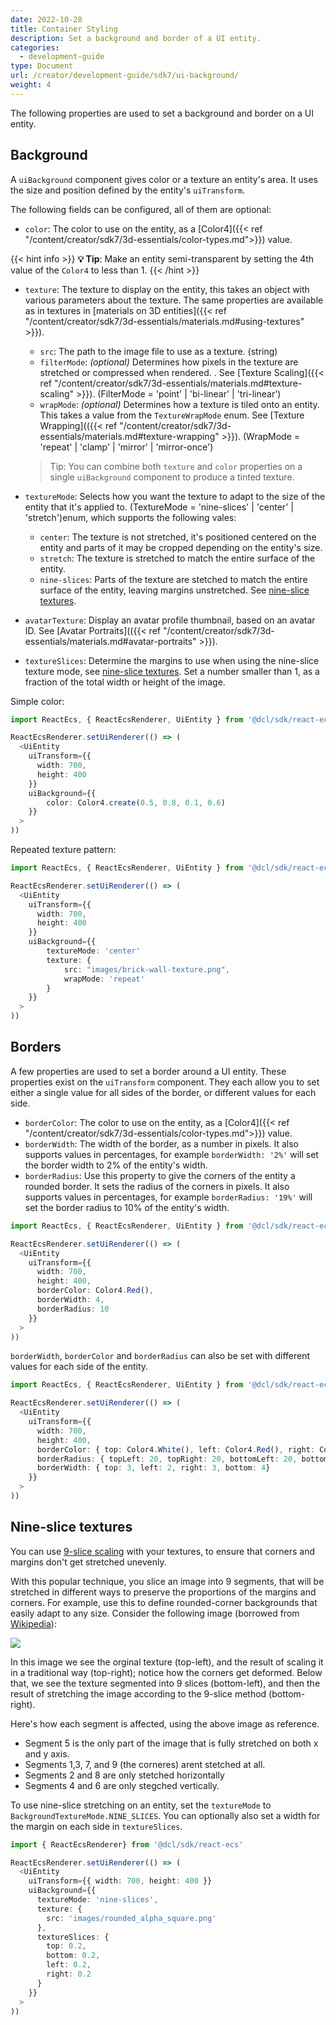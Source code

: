 ```yaml
---
date: 2022-10-28
title: Container Styling
description: Set a background and border of a UI entity.
categories:
  - development-guide
type: Document
url: /creator/development-guide/sdk7/ui-background/
weight: 4
---
```


The following properties are used to set a background and border on a UI entity.

## Background

A `uiBackground` component gives color or a texture an entity's area. It uses the size and position defined by the entity's `uiTransform`.

The following fields can be configured, all of them are optional:

- `color`: The color to use on the entity, as a [Color4]({{< ref "/content/creator/sdk7/3d-essentials/color-types.md">}}) value.

{{< hint info >}}
**💡 Tip**: Make an entity semi-transparent by setting the 4th value of the `Color4` to less than 1.
{{< /hint >}}

- `texture`: The texture to display on the entity, this takes an object with various parameters about the texture. The same properties are available as in textures in [materials on 3D entities]({{< ref "/content/creator/sdk7/3d-essentials/materials.md#using-textures" >}}).

  - `src`: The path to the image file to use as a texture. (string)
  - `filterMode`: _(optional)_ Determines how pixels in the texture are stretched or compressed when rendered. . See [Texture Scaling]({{< ref "/content/creator/sdk7/3d-essentials/materials.md#texture-scaling" >}}).
    (FilterMode = 'point' | 'bi-linear' | 'tri-linear')
  - `wrapMode`: _(optional)_ Determines how a texture is tiled onto an entity. This takes a value from the `TextureWrapMode` enum. See [Texture Wrapping](({{< ref "/content/creator/sdk7/3d-essentials/materials.md#texture-wrapping" >}}).
    (WrapMode = 'repeat' | 'clamp' | 'mirror' | 'mirror-once')

  > Tip: You can combine both `texture` and `color` properties on a single `uiBackground` component to produce a tinted texture.

- `textureMode`: Selects how you want the texture to adapt to the size of the entity that it's applied to. (TextureMode = 'nine-slices' | 'center' | 'stretch')enum, which supports the following vales:

  - `center`: The texture is not stretched, it's positioned centered on the entity and parts of it may be cropped depending on the entity's size.
  - `stretch`: The texture is stretched to match the entire surface of the entity.
  - `nine-slices`: Parts of the texture are stetched to match the entire surface of the entity, leaving margins unstretched. See [nine-slice textures](#nine-slice-textures).

- `avatarTexture`: Display an avatar profile thumbnail, based on an avatar ID. See [Avatar Portraits](({{< ref "/content/creator/sdk7/3d-essentials/materials.md#avatar-portraits" >}}).
- `textureSlices`: Determine the margins to use when using the nine-slice texture mode, see [nine-slice textures](#nine-slice-textures). Set a number smaller than 1, as a fraction of the total width or height of the image.
<!-- - `uvs`: TODO -->

Simple color:

```ts
import ReactEcs, { ReactEcsRenderer, UiEntity } from '@dcl/sdk/react-ecs'

ReactEcsRenderer.setUiRenderer(() => (
  <UiEntity
    uiTransform={{
      width: 700,
      height: 400
    }}
    uiBackground={{
		color: Color4.create(0.5, 0.8, 0.1, 0.6)
	}}
  >
))
```

Repeated texture pattern:

```ts
import ReactEcs, { ReactEcsRenderer, UiEntity } from '@dcl/sdk/react-ecs'

ReactEcsRenderer.setUiRenderer(() => (
  <UiEntity
    uiTransform={{
      width: 700,
      height: 400
    }}
    uiBackground={{
		textureMode: 'center'
		texture: {
			src: "images/brick-wall-texture.png",
			wrapMode: 'repeat'
		}
	}}
  >
))
```

## Borders

A few properties are used to set a border around a UI entity. These properties exist on the `uiTransform` component. They each allow you to set either a single value for all sides of the border, or different values for each side.

- `borderColor`: The color to use on the entity, as a [Color4]({{< ref "/content/creator/sdk7/3d-essentials/color-types.md">}}) value.
- `borderWidth`: The width of the border, as a number in pixels. It also supports values in percentages, for example `borderWidth: '2%'` will set the border width to 2% of the entity's width.
- `borderRadius`: Use this property to give the corners of the entity a rounded border. It sets the radius of the corners in pixels. It also supports values in percentages, for example `borderRadius: '19%'` will set the border radius to 10% of the entity's width.

```ts
import ReactEcs, { ReactEcsRenderer, UiEntity } from '@dcl/sdk/react-ecs'

ReactEcsRenderer.setUiRenderer(() => (
  <UiEntity
    uiTransform={{
      width: 700,
      height: 400,
      borderColor: Color4.Red(),
      borderWidth: 4,
      borderRadius: 10
    }}
  >
))
```

`borderWidth`, `borderColor` and `borderRadius` can also be set with different values for each side of the entity.

```ts
import ReactEcs, { ReactEcsRenderer, UiEntity } from '@dcl/sdk/react-ecs'

ReactEcsRenderer.setUiRenderer(() => (
  <UiEntity
    uiTransform={{
      width: 700,
      height: 400,
      borderColor: { top: Color4.White(), left: Color4.Red(), right: Color4.Blue(), bottom: Color4.Gray() },
      borderRadius: { topLeft: 20, topRight: 20, bottomLeft: 20, bottomRight:0 },
      borderWidth: { top: 3, left: 2, right: 3, bottom: 4}
    }}
  >
))
```

## Nine-slice textures

You can use [9-slice scaling](https://en.wikipedia.org/wiki/9-slice_scaling) with your textures, to ensure that corners and margins don't get stretched unevenly.

With this popular technique, you slice an image into 9 segments, that will be stretched in different ways to preserve the proportions of the margins and corners. For example, use this to define rounded-corner backgrounds that easily adapt to any size. Consider the following image (borrowed from [Wikipedia](https://en.wikipedia.org/wiki/9-slice_scaling#/media/File:Traditional_scaling_vs_9-slice_scaling.svg)):

![](/images/media/9-slice.png)

In this image we see the orginal texture (top-left), and the result of scaling it in a traditional way (top-right); notice how the corners get deformed. Below that, we see the texture segmented into 9 slices (bottom-left), and then the result of stretching the image according to the 9-slice method (bottom-right).

Here's how each segment is affected, using the above image as reference.

- Segment 5 is the only part of the image that is fully stretched on both x and y axis.
- Segments 1,3, 7, and 9 (the corneres) arent stetched at all.
- Segments 2 and 8 are only stetched horizontally
- Segments 4 and 6 are only stegched vertically.

To use nine-slice stretching on an entity, set the `textureMode` to `BackgroundTextureMode.NINE_SLICES`. You can optionally also set a width for the margin on each side in `textureSlices`.

```ts
import { ReactEcsRenderer} from '@dcl/sdk/react-ecs'

ReactEcsRenderer.setUiRenderer(() => (
  <UiEntity
    uiTransform={{ width: 700, height: 400 }}
    uiBackground={{
      textureMode: 'nine-slices',
      texture: {
        src: 'images/rounded_alpha_square.png'
      },
      textureSlices: {
        top: 0.2,
        bottom: 0.2,
        left: 0.2,
        right: 0.2
      }
	}}
  >
))
```

<!--
## Images from an image atlas

TODO: Wait for textures in UI

You can use an image atlas to store multiple images and icons in a single image file. You then display rectangular parts of this image file in your UI based on pixel positions, pixel width, and pixel height inside the source image.

Below is an example of an image atlas with multiple icons arranged into a single file.

![](/images/media/UI-atlas.png)

The `UIImage` component has the following fields to crop a sub-section of the original image:

- `sourceTop`: the _y_ coordinate, in pixels, of the top of the selection
- `sourceLeft`: the _x_ coordinate, in pixels, of the left side of the selection.
- `sourceWidth`: the width, in pixels, of the selected area
- `sourceHeight`: the height, in pixels, of the selected area

When constructing a `UIImage` component, you must pass a `Texture` component as an argument. Read more about `Texture` components in [materials]({{< ref "/content/creator/sdk7/3d-essentials/materials.md" >}}).

```ts
let imageAtlas = "images/image-atlas.jpg"
let imageTexture = new Texture(imageAtlas)

const canvas = new UICanvas()

const playButton = new UIImage(canvas, imageTexture)
playButton.sourceLeft = 26
playButton.sourceTop = 128
playButton.sourceWidth = 128
playButton.sourceHeight = 128

const startButton = new UIImage(canvas, imageTexture)
startButton.sourceLeft = 183
startButton.sourceTop = 128
startButton.sourceWidth = 128
startButton.sourceHeight = 128

const exitButton = new UIImage(canvas, imageTexture)
exitButton.sourceLeft = 346
exitButton.sourceTop = 128
exitButton.sourceWidth = 128
exitButton.sourceHeight = 128

const expandButton = new UIImage(canvas, imageTexture)
expandButton.sourceLeft = 496
expandButton.sourceTop = 128
expandButton.sourceWidth = 128
expandButton.sourceHeight = 128
```

You can change the texture being used by an existing `UIImage` component, set the `source` field.

```ts
playButton.source = imageTexture2
``` -->
